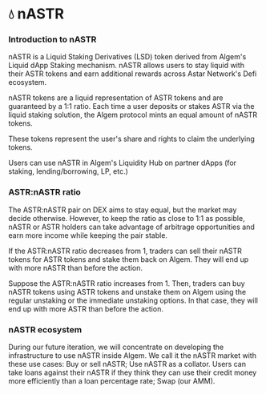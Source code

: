 # 💧 nASTR

### Introduction to nASTR

nASTR is a Liquid Staking Derivatives (LSD) token derived from Algem's Liquid dApp Staking mechanism. nASTR allows users to stay liquid with their ASTR tokens and earn additional rewards across Astar Network's Defi ecosystem.&#x20;

nASTR tokens are a liquid representation of ASTR tokens and are guaranteed by a 1:1 ratio. Each time a user deposits or stakes ASTR via the liquid staking solution, the Algem protocol mints an equal amount of nASTR tokens.&#x20;

These tokens represent the user's share and rights to claim the underlying tokens.

Users can use nASTR in Algem's Liquidity Hub on partner dApps (for staking, lending/borrowing, LP, etc.)

### ASTR:nASTR ratio

The ASTR:nASTR pair on DEX aims to stay equal, but the market may decide otherwise. However, to keep the ratio as close to 1:1 as possible, nASTR or ASTR holders can take advantage of arbitrage opportunities and earn more income while keeping the pair stable.

If the ASTR:nASTR ratio decreases from 1, traders can sell their nASTR tokens for ASTR tokens and stake them back on Algem. They will end up with more nASTR than before the action.

Suppose the ASTR:nASTR ratio increases from 1. Then, traders can buy nASTR tokens using ASTR tokens and unstake them on Algem using the regular unstaking or the immediate unstaking options. In that case, they will end up with more ASTR than before the action.

### nASTR ecosystem

During our future iteration, we will concentrate on developing the infrastructure to use nASTR inside Algem. We call it the nASTR market with these use cases: Buy or sell nASTR; Use nASTR as a collator. Users can take loans against their nASTR if they think they can use their credit money more efficiently than a loan percentage rate; Swap (our AMM).

